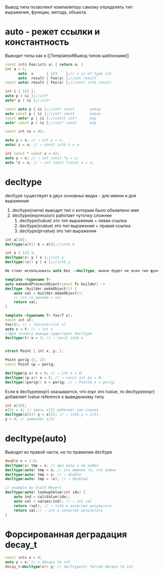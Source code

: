 Вывод типа позволяют компилятору самому определять тип выражения, функции, метода, объекта.

# auto - режет ссылки и константность
Выводит типы как и [[Templates#Вывод типов шаблонами]]

```cpp
const int& Foo(int& a) { return a; }
int a = 5;
	  auto  x      { 123    };// x is of type int.
      auto  result { Foo(a) };//int result
const auto& result { Foo(a) };//const int& result

int i { 123 };
auto p { &i };//int*
auto* p { &i };//int*

const auto p { &i };//int* const       unexp
auto const p { &i };//int* const       unexp
const auto* p { &i };//const int*      exp
auto* const p { &i };//int* const      exp

const int &x = 42; 

auto y = x; // → int y = x; 
auto& z = x; // → const int& z = x;

int const * const x = 42; 
auto y = x; // → int const *y = x; 
auto *z = x; // → int const *const z = x;
```


# decltype
decltype существует в двух основных видах - для имени и для выражения 
1. decltype(name) выводит тип с которым было объявлено имя 
2. decltype(expression) работает чуточку сложнее 
	1. decltype(lvalue) это тип выражения + левая ссылка 
	2. decltype(xvalue) это тип выражения + правая ссылка 
	3. decltype(prvalue) это тип выражения

```cpp
int a[10];
decltype(a[0]) b = a[0];//int& b

int x { 123 };  
decltype(x) y { x };//int y
decltype((x)) y { x };//int& y

Не стоит использовать auto без ->decltype, иначе будет не ясен тип функции

template <typename T>  
auto makeAndProcessObject(const T& builder) ->  
decltype (builder.makeObject()) {  
    auto val = builder.makeObject();  
	// что-то делаем с val  
    return val;  
}
```

```cpp
template <typename T> foo(T x);  
const int &t;  
foo(t); // → foo<int>(int x)  
auto s = t; // → int s  
//Для точного вывода существует decltype  
decltype(t) u = 1; // → const int& u


struct Point { int x, y; }; 

Point porig {1, 2}; 
const Point &p = porig;

decltype(p.x) x = 0; // → int x = 0;
decltype((p.x)) x = 0; // → const int &x = 0;
decltype((porig)) x = porig; // → Point& x = porig;
```

Если в decltype(expr) оказывается, что expr это lvalue, то decltype(expr) добавляет lvalue reference к выведенному типу

```cpp
int x[10];
x[5] = 4; // здесь x[5] работает как ссылка
decltype(x[5]) y = x[5]; // → int& y = x[5];
y = 4; // изменяет x[5]
```

# decltype(auto)
Выводит из правой части, но по правилам decltype

```cpp
double x = 1.0; 
decltype(x) tmp = x; // два раза x не нужен 
decltype(auto) tmp = x; // это именно то, что нужно
decltype(auto) tmp = x; // → double 
decltype(auto) tmp = (x); // → double&

// example by Scott Meyers
decltype(auto) lookupValue(int idx) {
	auto ind = calcValue(idx);
	auto val = values[ind]; // → int val
	return (val); // → int& в качестве результата
	return val;// → int в качестве результата
}
```


# Форсированная деградация decay_t
```cpp
const int& x = 0;
auto y = x; // x decays to int
decay_t<decltype(x)> y; // decltype(x) forced decays to int
```